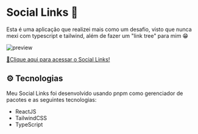 # Social Links 🌳

Esta é uma aplicação que realizei mais como um desafio, visto que nunca mexi com typescript e tailwind, além de fazer um "link tree" para mim 😁

![preview](https://black_hole-3kf-1-y7475786.deta.app/api/photo/9kv3yce8vqae.png)

[🔗Clique aqui para acessar o Social Links!](https://my-social-links-eight.vercel.app/)

## ⚙ Tecnologias

Meu Social Links foi desenvolvido usando pnpm como gerenciador de pacotes e as seguintes tecnologias:

- ReactJS
- TailwindCSS
- TypeScript
